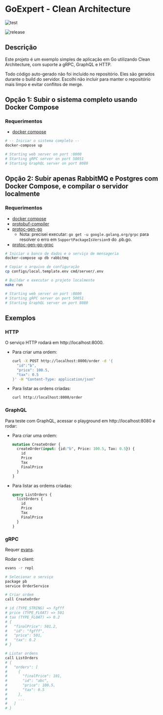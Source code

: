 # GoExpert - Clean Architecture

![test](https://github.com/lmtani/learning-clean-architecture/actions/workflows/main.yml/badge.svg)

![release](https://github.com/lmtani/learning-clean-architecture/actions/workflows/release.yml/badge.svg)

## Descrição

Este projeto é um exemplo simples de aplicação em Go utilizando Clean Architecture, com suporte a gRPC, GraphQL e HTTP.

Todo código auto-gerado não foi incluído no repositório. Eles são gerados durante o build do servidor. Escolhi não incluir para manter o repositório mais limpo e evitar conflitos de merge.

## Opção 1: Subir o sistema completo usando Docker Compose

### Requerimentos

- [docker compose](https://docs.docker.com/compose/install/)

```bash
# -- Iniciar o sistema completo --
docker-compose up

# Starting web server on port :8000
# Starting gRPC server on port 50051
# Starting GraphQL server on port 8080
```

## Opção 2: Subir apenas RabbitMQ e Postgres com Docker Compose, e compilar o servidor localmente

### Requerimentos

- [docker compose](https://docs.docker.com/compose/install/)
- [protobuf-compiler](https://grpc.io/docs/protoc-installation/)
- [protoc-gen-go](https://grpc.io/docs/languages/go/quickstart/)
  - Nota: precisei executar: `go get -u google.golang.org/grpc` para resolver o erro em `SupportPackageIsVersion9` do .pb.go.
- [protoc-gen-go-grpc](https://grpc.io/docs/languages/go/quickstart/)

```bash
# Iniciar o banco de dados e o serviço de mensageria
docker-compose up db rabbitmq

# Copiar o arquivo de configuração
cp configs/local.template.env cmd/server/.env

# Buildar e executar o projeto localmente
make run

# Starting web server on port :8000
# Starting gRPC server on port 50051
# Starting GraphQL server on port 8080
```


## Exemplos

### HTTP

O serviço HTTP rodará em http://localhost:8000.

- Para criar uma ordem:

  ```bash
  curl -X POST http://localhost:8000/order -d '{
    "id":"b",
    "price": 100.5,
    "tax": 0.5
  }' -H "Content-Type: application/json"
  ```

- Para listar as ordens criadas:

  ```bash
  curl http://localhost:8000/order
  ```

### GraphQL

Para teste com GraphQL, acessar o playground em http://localhost:8080 e rodar:

- Para criar uma ordem:

  ```graphql
  mutation CreateOrder {
    createOrder(input: {id:"b", Price: 100.5, Tax: 0.5}) {
      id
      Price
      Tax
      FinalPrice
    }
  }
  ```

- Para listar as ordems criadas:

  ```graphql
  query ListOrders {
    listOrders {
      id
      Price
      Tax
      FinalPrice
    }
  }
  ```

### gRPC

Requer [evans](https://github.com/ktr0731/evans).

Rodar o client:

```bash
evans -r repl

# Selecionar o serviço
package pb
service OrderService

# Criar ordem
call CreateOrder

# id (TYPE_STRING) => fgfff
# price (TYPE_FLOAT) => 501
# tax (TYPE_FLOAT) => 0.2
# {
#   "finalPrice": 501.2,
#   "id": "fgfff",
#   "price": 501,
#   "tax": 0.2
# }

# Listar ordens
call ListOrders
# {
#   "orders": [
#     {
#       "finalPrice": 101,
#       "id": "abc",
#       "price": 100.5,
#       "tax": 0.5
#     },
#     ...
#   ]
# }
```